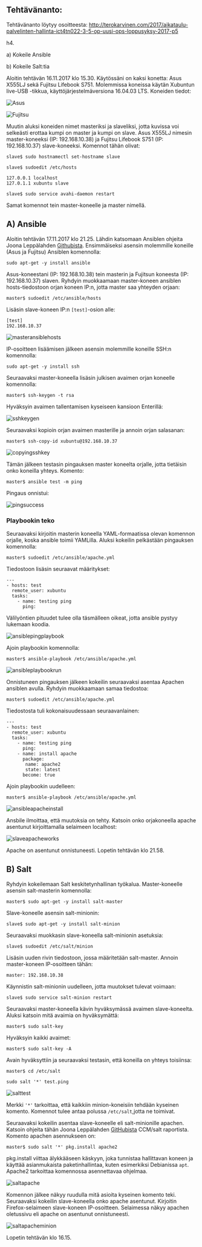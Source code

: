 ## Tehtävänanto:
Tehtävänanto löytyy osoitteesta: http://terokarvinen.com/2017/aikataulu-palvelinten-hallinta-ict4tn022-3-5-op-uusi-ops-loppusyksy-2017-p5

h4.

a) Kokeile Ansible

b) Kokeile Salt:tia

Aloitin tehtävän 16.11.2017 klo 15.30. Käytössäni on kaksi konetta: Asus X555LJ sekä Fujitsu Lifebook S751. Molemmissa koneissa käytän Xubuntun live-USB -tikkua, käyttöjärjestelmäversiona 16.04.03 LTS. Koneiden tiedot:

![Asus](https://user-images.githubusercontent.com/15429934/32691476-f012d86a-c6ff-11e7-9056-6af4deee1788.png)

![Fujitsu](https://user-images.githubusercontent.com/15429934/32691474-ed68a2ac-c6ff-11e7-9c28-5f485a003d17.png)
 
Muutin aluksi koneiden nimet masteriksi ja slaveliksi, jotta kuvissa voi selkeästi erottaa kumpi on master ja kumpi on slave. Asus X555LJ nimesin master-koneeksi (IP: 192.168.10.38) ja Fujitsu Lifebook S751 (IP: 192.168.10.37) slave-koneeksi. Komennot tähän olivat:

```slave$ sudo hostnamectl set-hostname slave```

```slave$ sudoedit /etc/hosts```

```
127.0.0.1 localhost
127.0.1.1 xubuntu slave
```
```slave$ sudo service avahi-daemon restart```

Samat komennot tein master-koneelle ja master nimellä.

## A) Ansible

Aloitin tehtävän 17.11.2017 klo 21.25.
Lähdin katsomaan Ansiblen ohjeita Joona Leppälahden [Githubista](https://github.com/joonaleppalahti/CCM/tree/master/ansible). Ensimmäiseksi asensin molemmille koneille (Asus ja Fujitsu) Ansiblen komennolla:

```sudo apt-get -y install ansible```

Asus-koneestani (IP: 192.168.10.38) tein masterin ja Fujitsun koneesta (IP: 192.168.10.37) slaven. Ryhdyin muokkaamaan master-koneen ansiblen hosts-tiedostoon orjan koneen IP:n, jotta master saa yhteyden orjaan:

```master$ sudoedit /etc/ansible/hosts```

Lisäsin slave-koneen IP:n ```[test]```-osion alle:

```
[test]
192.168.10.37
```

![masteransiblehosts](https://user-images.githubusercontent.com/15429934/32966354-7764b02e-cbd1-11e7-8d13-cadc4175894a.png)

IP-osoitteen lisäämisen jälkeen asensin molemmille koneille SSH:n komennolla:

```sudo apt-get -y install ssh```

Seuraavaksi master-koneella lisäsin julkisen avaimen orjan koneelle komennolla:


```master$ ssh-keygen -t rsa```

Hyväksyin avaimen tallentamisen kyseiseen kansioon Enterillä:

![sshkeygen](https://user-images.githubusercontent.com/15429934/32966426-acf9033e-cbd1-11e7-8c35-90a0afb9ce12.png)

Seuraavaksi kopioin orjan avaimen masterille ja annoin orjan salasanan:

```master$ ssh-copy-id xubuntu@192.168.10.37```

![copyingsshkey](https://user-images.githubusercontent.com/15429934/32966431-afaf8ddc-cbd1-11e7-8f55-2cf36e76a005.png)

Tämän jälkeen testasin pingauksen master koneelta orjalle, jotta tietäisin onko koneilla yhteys. Komento: 

```master$ ansible test -m ping```

Pingaus onnistui:

![pingsuccess](https://user-images.githubusercontent.com/15429934/32966435-b1aedff2-cbd1-11e7-83b7-cacadb9d3df7.png)

### Playbookin teko

Seuraavaksi kirjoitin masterin koneella YAML-formaatissa olevan komennon orjalle, koska ansible toimii YAMLilla. Aluksi kokeilin pelkästään pingauksen komennolla:

```master$ sudoedit /etc/ansible/apache.yml```

Tiedostoon lisäsin seuraavat määritykset:

```
---
- hosts: test
  remote_user: xubuntu
  tasks:
    - name: testing ping
      ping:
```

Välilyöntien pituudet tulee olla täsmälleen oikeat, jotta ansible pystyy lukemaan koodia.

![ansiblepingplaybook](https://user-images.githubusercontent.com/15429934/32966439-b3d1eacc-cbd1-11e7-9454-c5394668be89.png)

Ajoin playbookin komennolla:

```master$ ansible-playbook /etc/ansible/apache.yml```

![ansibleplaybookrun](https://user-images.githubusercontent.com/15429934/32966407-a037a254-cbd1-11e7-9e42-1a72305846ce.png)

Onnistuneen pingauksen jälkeen kokeilin seuraavaksi asentaa Apachen ansiblen avulla. Ryhdyin muokkaamaan samaa tiedostoa:

```master$ sudoedit /etc/ansible/apache.yml```

Tiedostosta tuli kokonaisuudessaan seuraavanlainen:

```
---
- hosts: test
  remote_user: xubuntu
  tasks:
    - name: testing ping
      ping:
    - name: install apache
      package:
       name: apache2
       state: latest
      become: true
```

Ajoin playbookin uudelleen:

```master$ ansible-playbook /etc/ansible/apache.yml```

![ansibleapacheinstall](https://user-images.githubusercontent.com/15429934/32966411-a34db19a-cbd1-11e7-95cd-63552ebeb89d.png)

Ansbile ilmoittaa, että muutoksia on tehty. Katsoin onko orjakoneella apache asentunut kirjoittamalla selaimeen localhost:

![slaveapacheworks](https://user-images.githubusercontent.com/15429934/32966415-a5e3374a-cbd1-11e7-9895-e8e46ea6b5d8.png)

Apache on asentunut onnistuneesti. Lopetin tehtävän klo 21.58.



## B) Salt

Ryhdyin kokeilemaan Salt keskitetynhallinan työkalua. Master-koneelle asensin salt-masterin komennolla:

```master$ sudo apt-get -y install salt-master```

Slave-koneelle asensin salt-minionin:

```slave$ sudo apt-get -y install salt-minion```

Seuraavaksi muokkasin slave-koneella salt-minionin asetuksia:

```slave$ sudoedit /etc/salt/minion```

Lisäsin uuden rivin tiedostoon, jossa määritetään salt-master. Annoin master-koneen IP-osoitteen tähän:

```master: 192.168.10.38```

Käynnistin salt-minionin uudelleen, jotta muutokset tulevat voimaan:

```slave$ sudo service salt-minion restart```

Seuraavaksi master-koneella kävin hyväksymässä avaimen slave-koneelta. Aluksi katsoin mitä avaimia on hyväksymättä:


```master$ sudo salt-key```

Hyväksyin kaikki avaimet: 

```master$ sudo salt-key -A```

Avain hyväksyttiin ja seuraavaksi testasin, että koneilla on yhteys toisiinsa:


```master$ cd /etc/salt```

```sudo salt '*' test.ping```

![salttest](https://user-images.githubusercontent.com/15429934/32895288-70c36e9a-cad7-11e7-8976-d00c284ae477.png)

Merkki ```'*'``` tarkoittaa, että kaikkiin minion-koneisiin tehdään kyseinen komento. Komennot tulee antaa polussa ```/etc/salt```,jotta ne toimivat.

Seuraavaksi kokeilin asentaa slave-koneelle eli salt-minionille apachen. Katsoin ohjeita tähän Joona Leppälahden [GitHubista](https://github.com/joonaleppalahti/CCM/blob/master/salt/Salt%20raportti.md) CCM/salt raportista. Komento apachen asennukseen on:


```master$ sudo salt '*' pkg.install apache2```

pkg.install viittaa älykkääseen käskyyn, joka tunnistaa hallittavan koneen ja käyttää asianmukaista paketinhallintaa, kuten esimerkiksi Debianissa ```apt```. Apache2 tarkoittaa komennossa asennettavaa ohjelmaa.

![saltapache](https://user-images.githubusercontent.com/15429934/32895294-74672924-cad7-11e7-9b39-0cec33e227e2.png)

Komennon jälkee näkyy ruudulla mitä asioita kyseinen komento teki. Seuraavaksi kokeilin slave-koneella onko apache asentunut. Kirjoitin Firefox-selaimeen slave-koneen IP-osoitteen. Selaimessa näkyy apachen oletussivu eli apache on asentunut onnistuneesti.

![saltapacheminion](https://user-images.githubusercontent.com/15429934/32897151-c04073f0-cadc-11e7-8713-45328c2f6d7d.png)

Lopetin tehtävän klo 16.15.
